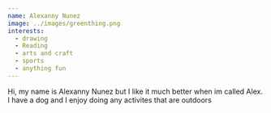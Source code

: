 ```yaml
---
name: Alexanny Nunez
image: ../images/greenthing.png
interests: 
  - drawing
  - Reading
  - arts and craft
  - sports 
  - anything fun 
---
```




Hi, my name is Alexanny Nunez but I like it much better when im called Alex. I have a dog and I enjoy doing any activites that are outdoors 